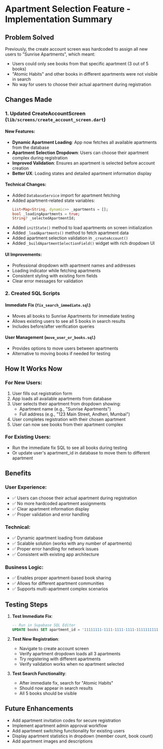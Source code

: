 # Apartment Selection Feature - Implementation Summary

## Problem Solved
Previously, the create account screen was hardcoded to assign all new users to "Sunrise Apartments", which meant:
- Users could only see books from that specific apartment (3 out of 5 books)
- "Atomic Habits" and other books in different apartments were not visible in search
- No way for users to choose their actual apartment during registration

## Changes Made

### 1. Updated CreateAccountScreen (`lib/screens/create_account_screen.dart`)

#### New Features:
- **Dynamic Apartment Loading**: App now fetches all available apartments from the database
- **Apartment Selection Dropdown**: Users can choose their apartment complex during registration
- **Improved Validation**: Ensures an apartment is selected before account creation
- **Better UX**: Loading states and detailed apartment information display

#### Technical Changes:
- Added `DatabaseService` import for apartment fetching
- Added apartment-related state variables:
  ```dart
  List<Map<String, dynamic>> _apartments = [];
  bool _loadingApartments = true;
  String? _selectedApartmentId;
  ```
- Added `initState()` method to load apartments on screen initialization
- Added `_loadApartments()` method to fetch apartment data
- Added apartment selection validation in `_createAccount()`
- Added `_buildApartmentSelectionField()` widget with rich dropdown UI

#### UI Improvements:
- Professional dropdown with apartment names and addresses
- Loading indicator while fetching apartments
- Consistent styling with existing form fields
- Clear error messages for validation

### 2. Created SQL Scripts

#### Immediate Fix (`fix_search_immediate.sql`)
- Moves all books to Sunrise Apartments for immediate testing
- Allows existing users to see all 5 books in search results
- Includes before/after verification queries

#### User Management (`move_user_or_books.sql`)
- Provides options to move users between apartments
- Alternative to moving books if needed for testing

## How It Works Now

### For New Users:
1. User fills out registration form
2. App loads all available apartments from database
3. User selects their apartment from dropdown showing:
   - Apartment name (e.g., "Sunrise Apartments")
   - Full address (e.g., "123 Main Street, Andheri, Mumbai")
4. User completes registration with their chosen apartment
5. User can now see books from their apartment complex

### For Existing Users:
- Run the immediate fix SQL to see all books during testing
- Or update user's apartment_id in database to move them to different apartment

## Benefits

### User Experience:
- ✅ Users can choose their actual apartment during registration
- ✅ No more hardcoded apartment assignments
- ✅ Clear apartment information display
- ✅ Proper validation and error handling

### Technical:
- ✅ Dynamic apartment loading from database
- ✅ Scalable solution (works with any number of apartments)
- ✅ Proper error handling for network issues
- ✅ Consistent with existing app architecture

### Business Logic:
- ✅ Enables proper apartment-based book sharing
- ✅ Allows for different apartment communities
- ✅ Supports multi-apartment complex scenarios

## Testing Steps

1. **Test Immediate Fix**:
   ```sql
   -- Run in Supabase SQL Editor
   UPDATE books SET apartment_id = '11111111-1111-1111-1111-111111111111';
   ```

2. **Test New Registration**:
   - Navigate to create account screen
   - Verify apartment dropdown loads all 3 apartments
   - Try registering with different apartments
   - Verify validation works when no apartment selected

3. **Test Search Functionality**:
   - After immediate fix, search for "Atomic Habits"
   - Should now appear in search results
   - All 5 books should be visible

## Future Enhancements

- Add apartment invitation codes for secure registration
- Implement apartment admin approval workflow
- Add apartment switching functionality for existing users
- Display apartment statistics in dropdown (member count, book count)
- Add apartment images and descriptions
